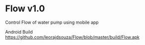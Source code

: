 # Flow v1.0
Control Flow of water pump using mobile app

Android Build <br>
https://github.com/leorajdsouza/Flow/blob/master/build/Flow.apk


